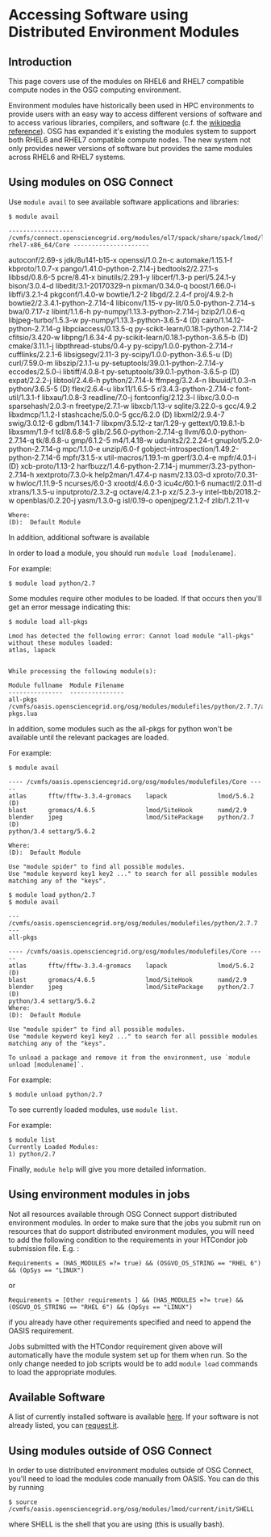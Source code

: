 
[title]: - "Accessing Software using Distributed Environment Modules"
 

# Accessing Software using Distributed Environment Modules
## Introduction

This page covers use of the modules on RHEL6 and RHEL7 compatible compute nodes in the OSG computing environment.  

Environment modules have historically been used in HPC environments to provide users with an easy way to access 
different versions of software and to access various libraries, compilers, and software 
(c.f. the [wikipedia reference](https://en.wikipedia.org/wiki/Environment_Modules_%28software%29)).  OSG has 
expanded it's existing the modules system to support both RHEL6 and RHEL7 compatible compute nodes.  The new system 
not only provides newer versions of software but provides the same modules across RHEL6 and RHEL7 systems.


## Using modules on OSG Connect

Use `module avail` to see available software applications and libraries:

	$ module avail
	
	------------------ /cvmfs/connect.opensciencegrid.org/modules/el7/spack/share/spack/lmod/linux-rhel7-x86_64/Core ---------------------
   autoconf/2.69-s                                     jdk/8u141-b15-x                    openssl/1.0.2n-c
   automake/1.15.1-f                                   kbproto/1.0.7-x                    pango/1.41.0-python-2.7.14-j
   bedtools2/2.27.1-s                                  libbsd/0.8.6-5                     pcre/8.41-x
   binutils/2.29.1-y                                   libcerf/1.3-p                      perl/5.24.1-y
   bison/3.0.4-d                                       libedit/3.1-20170329-n             pixman/0.34.0-q
   boost/1.66.0-i                                      libffi/3.2.1-4                     pkgconf/1.4.0-w
   bowtie/1.2-2                                        libgd/2.2.4-f                      proj/4.9.2-h
   bowtie2/2.3.4.1-python-2.7.14-4                     libiconv/1.15-v                    py-lit/0.5.0-python-2.7.14-s
   bwa/0.7.17-z                                        libint/1.1.6-h                     py-numpy/1.13.3-python-2.7.14-j
   bzip2/1.0.6-q                                       libjpeg-turbo/1.5.3-w              py-numpy/1.13.3-python-3.6.5-4         (D)
   cairo/1.14.12-python-2.7.14-g                       libpciaccess/0.13.5-q              py-scikit-learn/0.18.1-python-2.7.14-2
   cfitsio/3.420-w                                     libpng/1.6.34-4                    py-scikit-learn/0.18.1-python-3.6.5-b  (D)
   cmake/3.11.1-j                                      libpthread-stubs/0.4-y             py-scipy/1.0.0-python-2.7.14-r
   cufflinks/2.2.1-6                                   libsigsegv/2.11-3                  py-scipy/1.0.0-python-3.6.5-u          (D)
   curl/7.59.0-m                                       libszip/2.1.1-u                    py-setuptools/39.0.1-python-2.7.14-y
   eccodes/2.5.0-i                                     libtiff/4.0.8-t                    py-setuptools/39.0.1-python-3.6.5-p    (D)
   expat/2.2.2-j                                       libtool/2.4.6-h                    python/2.7.14-k
   ffmpeg/3.2.4-n                                      libuuid/1.0.3-n                    python/3.6.5-5                         (D)
   flex/2.6.4-u                                        libx11/1.6.5-5                     r/3.4.3-python-2.7.14-c
   font-util/1.3.1-f                                   libxau/1.0.8-3                     readline/7.0-j
   fontconfig/2.12.3-l                                 libxc/3.0.0-n                      sparsehash/2.0.3-n
   freetype/2.7.1-w                                    libxcb/1.13-v                      sqlite/3.22.0-s
   gcc/4.9.2                                           libxdmcp/1.1.2-l                   stashcache/5.0.0-5
   gcc/6.2.0                                    (D)    libxml2/2.9.4-7                    swig/3.0.12-6
   gdbm/1.14.1-7                                       libxpm/3.5.12-z                    tar/1.29-y
   gettext/0.19.8.1-b                                  libxsmm/1.9-f                      tcl/8.6.8-5
   glib/2.56.0-python-2.7.14-g                         llvm/6.0.0-python-2.7.14-q         tk/8.6.8-u
   gmp/6.1.2-5                                         m4/1.4.18-w                        udunits2/2.2.24-t
   gnuplot/5.2.0-python-2.7.14-g                       mpc/1.1.0-e                        unzip/6.0-f
   gobject-introspection/1.49.2-python-2.7.14-6        mpfr/3.1.5-x                       util-macros/1.19.1-m
   gperf/3.0.4-e                                       mpfr/4.0.1-i                (D)    xcb-proto/1.13-2
   harfbuzz/1.4.6-python-2.7.14-j                      mummer/3.23-python-2.7.14-h        xextproto/7.3.0-k
   help2man/1.47.4-p                                   nasm/2.13.03-d                     xproto/7.0.31-w
   hwloc/1.11.9-5                                      ncurses/6.0-3                      xrootd/4.6.0-3
   icu4c/60.1-6                                        numactl/2.0.11-d                   xtrans/1.3.5-u
   inputproto/2.3.2-g                                  octave/4.2.1-p                     xz/5.2.3-y
   intel-tbb/2018.2-w                                  openblas/0.2.20-j                  yasm/1.3.0-g
   isl/0.19-o                                          openjpeg/2.1.2-f                   zlib/1.2.11-v
   
	Where:
	(D):  Default Module

In addition, additional software is available 

In order to load a module, you should run `module load [modulename]`.

For example:

	$ module load python/2.7

Some modules require other modules to be loaded. If that occurs then you'll get an error message indicating this:

	$ module load all-pkgs
	
	Lmod has detected the following error: Cannot load module "all-pkgs" without these modules loaded:
  	atlas, lapack


	While processing the following module(s):

	Module fullname  Module Filename
	---------------  ---------------
	all-pkgs         /cvmfs/oasis.opensciencegrid.org/osg/modules/modulefiles/python/2.7.7/all-pkgs.lua

In addition, some modules such as the all-pkgs for python won't be available until the relevant packages are loaded.

For example:

	$ module avail
	
	---- /cvmfs/oasis.opensciencegrid.org/osg/modules/modulefiles/Core -----
   	atlas      fftw/fftw-3.3.4-gromacs    lapack              lmod/5.6.2 (D)    
   	blast      gromacs/4.6.5              lmod/SiteHook       namd/2.9          
   	blender    jpeg                       lmod/SitePackage    python/2.7 (D)
	python/3.4 settarg/5.6.2
   	
  	Where:
   	(D):  Default Module

	Use "module spider" to find all possible modules.
	Use "module keyword key1 key2 ..." to search for all possible modules matching any of the "keys".

	$ module load python/2.7
	$ module avail

	--- /cvmfs/oasis.opensciencegrid.org/osg/modules/modulefiles/python/2.7.7 ---
   	all-pkgs

	---- /cvmfs/oasis.opensciencegrid.org/osg/modules/modulefiles/Core -----
   	atlas      fftw/fftw-3.3.4-gromacs    lapack              lmod/5.6.2 (D)    
   	blast      gromacs/4.6.5              lmod/SiteHook       namd/2.9          
   	blender    jpeg                       lmod/SitePackage    python/2.7 (D)
	python/3.4 settarg/5.6.2
  	Where:
   	(D):  Default Module

	Use "module spider" to find all possible modules.
	Use "module keyword key1 key2 ..." to search for all possible modules matching any of the "keys".

	To unload a package and remove it from the environment, use `module unload [modulename]`.

For example:

	$ module unload python/2.7

To see currently loaded modules, use `module list`.

For example:

	$ module list
	Currently Loaded Modules:
  	1) python/2.7

Finally, `module help` will give you more detailed information.

## Using environment modules in jobs

Not all resources available through OSG Connect support distributed environment modules.  In order to make
sure that the jobs you submit run on resources that do support distributed environment modules, you will need to add
the following condition to the requirements in your HTCondor job submission file. E.g. :

	Requirements = (HAS_MODULES =?= true) && (OSGVO_OS_STRING == "RHEL 6") && (OpSys == "LINUX")
	
	
or 

	Requirements = [Other requirements ] && (HAS_MODULES =?= true) && (OSGVO_OS_STRING == "RHEL 6") && (OpSys == "LINUX")

if you already have other requirements specified and need to append the OASIS requirement.

Jobs submitted with the HTCondor requirement given above will automatically have the module system set up for them when run.  So the only change needed to job scripts would be to add `module load` commands to load the appropriate modules.

## Available Software

A list of currently installed software is available [here](http://support.opensciencegrid.org/support/solutions/articles/5000634397-software-modules-catalog). If your software is not already listed, you can [request it][request].

## Using modules outside of OSG Connect

In order to use distributed environment modules outside of OSG Connect, you'll need to load the modules code manually from OASIS.  You can do this by running
	
	$ source /cvmfs/oasis.opensciencegrid.org/osg/modules/lmod/current/init/SHELL 
	
where SHELL is the shell that you are using (this is usually bash).  


[request]: 5000649173
